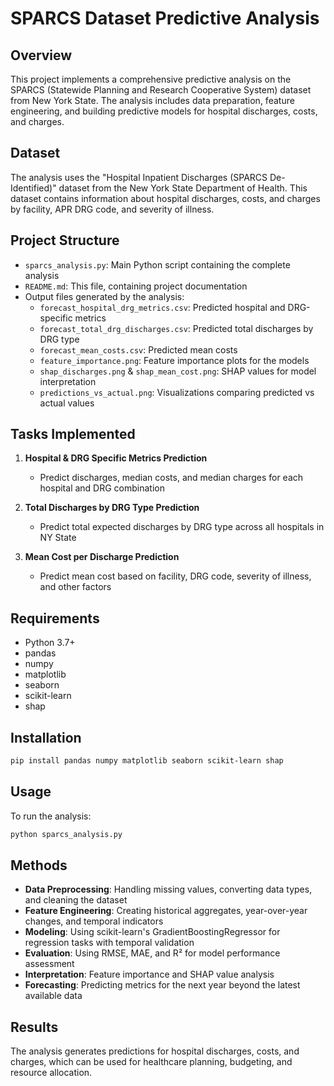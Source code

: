 # SPARCS Dataset Predictive Analysis

## Overview
This project implements a comprehensive predictive analysis on the SPARCS (Statewide Planning and Research Cooperative System) dataset from New York State. The analysis includes data preparation, feature engineering, and building predictive models for hospital discharges, costs, and charges.

## Dataset
The analysis uses the "Hospital Inpatient Discharges (SPARCS De-Identified)" dataset from the New York State Department of Health. This dataset contains information about hospital discharges, costs, and charges by facility, APR DRG code, and severity of illness.

## Project Structure
- `sparcs_analysis.py`: Main Python script containing the complete analysis
- `README.md`: This file, containing project documentation
- Output files generated by the analysis:
  - `forecast_hospital_drg_metrics.csv`: Predicted hospital and DRG-specific metrics
  - `forecast_total_drg_discharges.csv`: Predicted total discharges by DRG type
  - `forecast_mean_costs.csv`: Predicted mean costs
  - `feature_importance.png`: Feature importance plots for the models
  - `shap_discharges.png` & `shap_mean_cost.png`: SHAP values for model interpretation
  - `predictions_vs_actual.png`: Visualizations comparing predicted vs actual values

## Tasks Implemented
1. **Hospital & DRG Specific Metrics Prediction**
   - Predict discharges, median costs, and median charges for each hospital and DRG combination
   
2. **Total Discharges by DRG Type Prediction**
   - Predict total expected discharges by DRG type across all hospitals in NY State
   
3. **Mean Cost per Discharge Prediction**
   - Predict mean cost based on facility, DRG code, severity of illness, and other factors

## Requirements
- Python 3.7+
- pandas
- numpy
- matplotlib
- seaborn
- scikit-learn
- shap

## Installation
```bash
pip install pandas numpy matplotlib seaborn scikit-learn shap
```

## Usage
To run the analysis:
```bash
python sparcs_analysis.py
```

## Methods
- **Data Preprocessing**: Handling missing values, converting data types, and cleaning the dataset
- **Feature Engineering**: Creating historical aggregates, year-over-year changes, and temporal indicators
- **Modeling**: Using scikit-learn's GradientBoostingRegressor for regression tasks with temporal validation
- **Evaluation**: Using RMSE, MAE, and R² for model performance assessment
- **Interpretation**: Feature importance and SHAP value analysis
- **Forecasting**: Predicting metrics for the next year beyond the latest available data

## Results
The analysis generates predictions for hospital discharges, costs, and charges, which can be used for healthcare planning, budgeting, and resource allocation. 